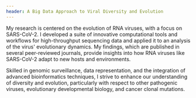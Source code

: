 ```yaml
---
header: A Big Data Approach to Viral Diversity and Evolution
---
```


My research is centered on the evolution of RNA viruses, with a focus on SARS-CoV-2. I developed a suite of innovative computational tools and workflows for high-throughput sequencing data and applied it to an analysis of the virus' evolutionary dynamics. My findings, which are published in several peer-reviewed journals, provide insights into how RNA viruses like SARS-CoV-2 adapt to new hosts and environments.

Skilled in genomic surveillance, data representation, and the integration of advanced bioinformatics techniques, I strive to enhance our understanding of diversity and evolution, particularly with respect to other pathogenic viruses, evolutionary developmental biology, and cancer clonal mutations.